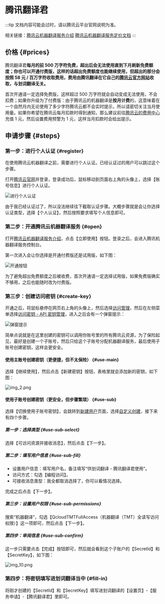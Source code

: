 # 腾讯翻译君

:::tip
文档内容可能会过时，请以腾讯云平台官网说明为准。

相关链接：[腾讯云机器翻译服务介绍](https://curl.qcloud.com/Ykn2htRP) [腾讯云机器翻译服务定价文档](https://curl.qcloud.com/JAXtzpXl)
:::

## 价格 {#prices}

腾讯翻译君**每月的前 500 万字符免费，超出后会无法使用直到下月刷新免费额度；你也可以开通付费版，这样的话超出免费额度也能继续使用，但超出的部分会按照 58 元 / 百万字符收取费用，费用由腾讯翻译在它自己的[腾讯云官方网站](https://curl.qcloud.com/Ykn2htRP)收取，与划词翻译无关。**

首次开通请一定选择免费版，这样超过 500 万字符就会自动变成无法使用，不会扣费；如果你升级为了付费版：由于腾讯云的机器翻译是**按月计费**的，这意味着在一个自然月内无论使用了多少字符腾讯云都不会实时提示，所以请密切关注当月使用量。如果你希望在腾讯云每月扣款时得到通知，那么建议前往[腾讯云的费用中心](https://console.cloud.tencent.com/expense/overview)充值 1 元，然后设置费用预警为 1 元，这样当月扣款时会给出提示。

## 申请步骤 {#steps}

### 第一步：进行个人认证 {#register}

在使用腾讯云机器翻译之前，需要进行个人认证。已经认证过的用户可以跳过这个步骤。

打开[腾讯云官网](https://curl.qcloud.com/4vzOn2Fe)并登录，登录成功后，鼠标移动到页面右上角的头像上，选择【账号信息】进行个人认证。

![进行个人认证](./img.png)

由于我已经认证过了，所以没法继续往下截取认证步骤。大概步骤就是会让你选择认证类型，选择【个人认证】，然后按照要求填写个人信息即可。

### 第二步：开通腾讯云机器翻译服务 {#open}

打开[腾讯云机器翻译服务介绍](https://curl.qcloud.com/Ykn2htRP)，点击【立即使用】按钮。登录之后，会进入腾讯机器翻译服务控制台。

第一次进入会让你选择是开通付费版还是试用版，如下图：

![开通按钮](../../static/qq1.png)

为了避免超出免费额度之后被收费，首次开通请一定选择试用版，如果免费版确实不够用，之后也能随时改为付费版。

### 第三步：创建访问密钥 {#create-key}

开通之后，将鼠标悬停在网页右上角的头像上，然后选择[访问管理](https://console.cloud.tencent.com/cam/overview)，然后在左侧菜单选择[访问密钥 - API 密钥管理](https://console.cloud.tencent.com/cam/capi)，进入之后会有一个弹窗提示：

![弹窗提示](./img_1.png)

简单点说就是在这里创建的密钥可以调用你账号里的所有腾讯云资源，为了保险起见，最好是创建一个子账号，然后只给这个子账号分配机器翻译服务，最后使用子账号创建密钥，这样会更安全。

#### 使用主账号创建密钥（更便捷，但不太保险） {#use-main}

选择【继续使用】，然后点击【新建密钥】按钮，表格里就会添加新的密钥，如下图：

![img_2.png](./img_2.png)

#### 使用子账号创建密钥（更安全，但步骤繁琐） {#use-sub}

选择【切换使用子账号密钥】，会跳转到[新建用户](https://console.cloud.tencent.com/cam/user/userType)页面，选择[自定义创建](https://console.cloud.tencent.com/cam/user/create)，接下来有四个步骤。

##### 第一步：选择类型 {#use-sub-select}

选择【可访问资源并接收消息】，然后点击【下一步】。

##### 第二步：填写用户信息 {#use-sub-fill}

- 设置用户信息：填写用户名，备注填写“供划词翻译 - 腾讯翻译君使用”。
- 访问方式：勾选【编程访问】。
- 可接收消息类型：我全都取消选择了，你可以看情况选择。

完成之后点击【下一步】。

##### 第三步：设置用户权限 {#use-sub-permissions}

搜索“机器翻译”，勾选【QcloudTMTFullAccess（机器翻译（TMT）全读写访问权限）】这一项即可，然后点击【下一步】。

##### 第四步：审阅信息 {#use-sub-confirm}

这一步只需要点击【完成】按钮即可，然后就会看到这个子账户的【SecretId】和【SecretKey】，如下图：

![img_10.png](./img_10.png)

### 第四步：将密钥填写进划词翻译当中 {#fill-in}

将刚才创建的【SecretId】和【SecretKey】填写进划词翻译的【设置页】-【服务申请】-【腾讯翻译君】里即可。